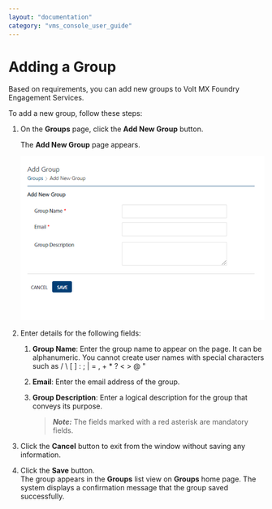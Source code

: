 ```yaml
---
layout: "documentation"
category: "vms_console_user_guide"
---
```

                             


Adding a Group
==============

Based on requirements, you can add new groups to Volt MX Foundry Engagement Services.

To add a new group, follow these steps:

1.  On the **Groups** page, click the **Add New Group** button.
    
    The **Add New Group** page appears.
    
    ![](../Resources/Images/Settings/Admin_Access/Groups/addnewgroup_580x391.png)
2.  Enter details for the following fields:
    1.  **Group Name**: Enter the group name to appear on the page. It can be alphanumeric. You cannot create user names with special characters such as / \\ \[ \] : ; | = , + \* ? < > @ "
    2.  **Email**: Enter the email address of the group.
    3.  **Group Description**: Enter a logical description for the group that conveys its purpose.
        
        > **_Note:_** The fields marked with a red asterisk are mandatory fields.
        
3.  Click the **Cancel** button to exit from the window without saving any information.
4.  Click the **Save** button.  
    The group appears in the **Groups** list view on **Groups** home page. The system displays a confirmation message that the group saved successfully.
